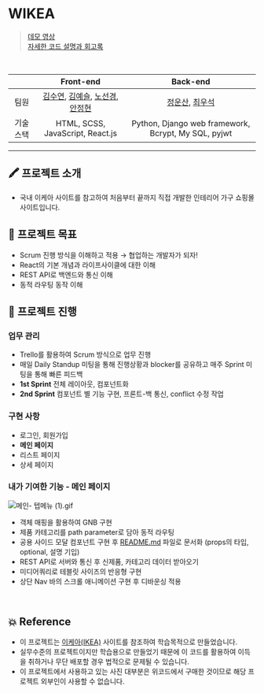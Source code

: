 # WIKEA

> [데모 영상](https://youtu.be/I6-gSyTRVAU)  
> [자세한 코드 설명과 회고록](https://yesl-kim.github.io/posts/wikea)

<br/>

|           |                                                                           Front-end                                                                            |                                       Back-end                                       |
| :-------: | :------------------------------------------------------------------------------------------------------------------------------------------------------------: | :----------------------------------------------------------------------------------: |
|   팀원    | [김수연](https://github.com/ksy4568), [김예슬](https://github.com/yesl-kim), [노선경](https://github.com/celline1637), [안정현](https://github.com/ahnjeongh2) | [정운산](https://github.com/Action2theFuture), [최우석](https://github.com/tonic523) |
| 기술 스택 |                                                                HTML, SCSS, JavaScript, React.js                                                                |                 Python, Django web framework, Bcrypt, My SQL, pyjwt                  |

---

## 🖍 프로젝트 소개

- 국내 이케아 사이트를 참고하여 처음부터 끝까지 직접 개발한 인테리어 가구 쇼핑몰 사이트입니다.

## 🎯 프로젝트 목표

- Scrum 진행 방식을 이해하고 적용 → 협업하는 개발자가 되자!
- React의 기본 개념과 라이프사이클에 대한 이해
- REST API로 백엔드와 통신 이해
- 동적 라우팅 동작 이해

## 📌 프로젝트 진행

### 업무 관리

- Trello를 활용하여 Scrum 방식으로 업무 진행
- 매일 Daily Standup 미팅을 통해 진행상황과 blocker를 공유하고 매주 Sprint 미팅을 통해 빠른 피드백
- **1st Sprint** 전체 레이아웃, 컴포넌트화
- **2nd Sprint** 컴포넌트 별 기능 구현, 프론트-백 통신, conflict 수정 작업

### 구현 사항

- 로그인, 회원가입
- **메인 페이지**
- 리스트 페이지
- 상세 페이지

### 내가 기여한 기능 - 메인 페이지

![메인- 텝메뉴 (1).gif](<https://s3-us-west-2.amazonaws.com/secure.notion-static.com/27f4ea86-f4e9-415d-8b17-0f579c4bbedf/메인-_텝메뉴_(1).gif>)

- 객체 매핑을 활용하여 GNB 구현
- 제품 카테고리를 path parameter로 담아 동적 라우팅
- 공용 사이드 모달 컴포넌트 구현 후 [README.md](http://README.md) 파일로 문서화 (props의 타입, optional, 설명 기입)
- REST API로 서버와 통신 후 신제품, 카테고리 데이터 받아오기
- 미디어쿼리로 테블릿 사이즈의 반응형 구현
- 상단 Nav 바의 스크롤 애니메이션 구현 후 디바운싱 적용

<br/>

## 💥 Reference

- 이 프로젝트는 [이케아(IKEA)](https://www.ikea.com/kr/ko/) 사이트를 참조하여 학습목적으로 만들었습니다.
- 실무수준의 프로젝트이지만 학습용으로 만들었기 때문에 이 코드를 활용하여 이득을 취하거나 무단 배포할 경우 법적으로 문제될 수 있습니다.
- 이 프로젝트에서 사용하고 있는 사진 대부분은 위코드에서 구매한 것이므로 해당 프로젝트 외부인이 사용할 수 없습니다.
